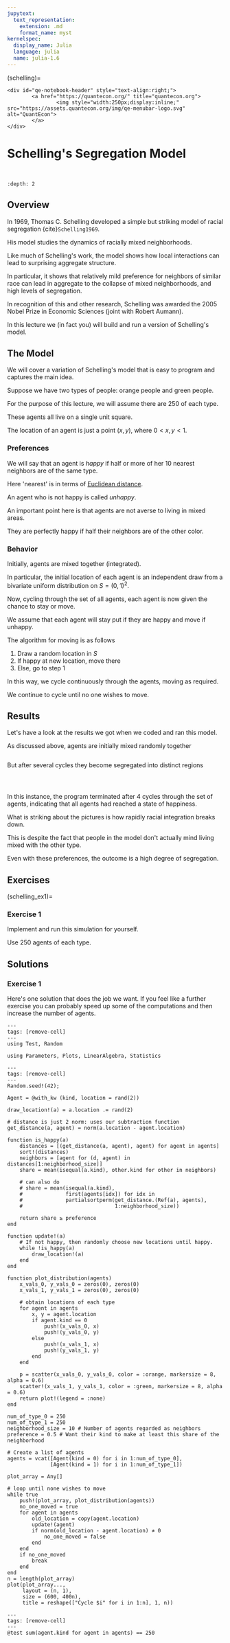 ```yaml
---
jupytext:
  text_representation:
    extension: .md
    format_name: myst
kernelspec:
  display_name: Julia
  language: julia
  name: julia-1.6
---
```


(schelling)=
```{raw} html
<div id="qe-notebook-header" style="text-align:right;">
        <a href="https://quantecon.org/" title="quantecon.org">
                <img style="width:250px;display:inline;" src="https://assets.quantecon.org/img/qe-menubar-logo.svg" alt="QuantEcon">
        </a>
</div>
```

# Schelling's Segregation Model

```{index} single: Schelling Segregation Model
```

```{index} single: Models; Schelling's Segregation Model
```

```{contents} Contents
:depth: 2
```

## Overview

In 1969, Thomas C. Schelling developed a simple but striking model of racial segregation {cite}`Schelling1969`.

His model studies the dynamics of racially mixed neighborhoods.

Like much of Schelling's work, the model shows how local interactions can lead to surprising aggregate structure.

In particular, it shows that relatively mild preference for neighbors of similar race can lead in aggregate to the collapse of mixed neighborhoods, and high levels of segregation.

In recognition of this and other research, Schelling was awarded the 2005 Nobel Prize in Economic Sciences (joint with Robert Aumann).

In this lecture we (in fact you) will build and run a version of Schelling's model.

## The Model

We will cover a variation of Schelling's model that is easy to program and captures the main idea.

Suppose we have two types of people: orange people and green people.

For the purpose of this lecture, we will assume there are 250 of each type.

These agents all live on a single unit square.

The location of an agent is just a point $(x, y)$,  where $0 < x, y < 1$.

### Preferences

We will say that an agent is *happy* if half or more of her 10 nearest neighbors are of the same type.

Here 'nearest' is in terms of [Euclidean distance](https://en.wikipedia.org/wiki/Euclidean_distance).

An agent who is not happy is called *unhappy*.

An important point here is that agents are not averse to living in mixed areas.

They are perfectly happy if half their neighbors are of the other color.

### Behavior

Initially, agents are mixed together (integrated).

In particular, the initial location of each agent is an independent draw from a bivariate uniform distribution on $S = (0, 1)^2$.

Now, cycling through the set of all agents, each agent is now given the chance to stay or move.

We assume that each agent will stay put if they are happy and move if unhappy.

The algorithm for moving is as follows

1. Draw a random location in $S$
1. If happy at new location, move there
1. Else, go to step 1

In this way, we cycle continuously through the agents, moving as required.

We continue to cycle until no one wishes to move.

## Results

Let's have a look at the results we got when we coded and ran this model.

As discussed above, agents are initially mixed randomly together

```{figure} /_static/figures/schelling_fig1.png

```

But after several cycles they become segregated into distinct regions

```{figure} /_static/figures/schelling_fig2.png

```

```{figure} /_static/figures/schelling_fig3.png

```

```{figure} /_static/figures/schelling_fig4.png

```

In this instance, the program terminated after 4 cycles through the set of
agents, indicating that all agents had reached a state of happiness.

What is striking about the pictures is how rapidly racial integration breaks down.

This is despite the fact that people in the model don't actually mind living mixed with the other type.

Even with these preferences, the outcome is a high degree of segregation.

## Exercises

(schelling_ex1)=
### Exercise 1

Implement and run this simulation for yourself.

Use 250 agents of each type.

## Solutions

### Exercise 1

Here's one solution that does the job we want. If you feel like a
further exercise you can probably speed up some of the computations and
then increase the number of agents.



```{code-cell} julia
---
tags: [remove-cell]
---
using Test, Random
```

```{code-cell} julia
using Parameters, Plots, LinearAlgebra, Statistics

```

```{code-cell} julia
---
tags: [remove-cell]
---
Random.seed!(42);
```

```{code-cell} julia
Agent = @with_kw (kind, location = rand(2))

draw_location!(a) = a.location .= rand(2)

# distance is just 2 norm: uses our subtraction function
get_distance(a, agent) = norm(a.location - agent.location)

function is_happy(a)
    distances = [(get_distance(a, agent), agent) for agent in agents]
    sort!(distances)
    neighbors = [agent for (d, agent) in distances[1:neighborhood_size]]
    share = mean(isequal(a.kind), other.kind for other in neighbors)

    # can also do
    # share = mean(isequal(a.kind),
    #              first(agents[idx]) for idx in
    #              partialsortperm(get_distance.(Ref(a), agents),
    #                              1:neighborhood_size))

    return share ≥ preference
end

function update!(a)
    # If not happy, then randomly choose new locations until happy.
    while !is_happy(a)
        draw_location!(a)
    end
end

function plot_distribution(agents)
    x_vals_0, y_vals_0 = zeros(0), zeros(0)
    x_vals_1, y_vals_1 = zeros(0), zeros(0)

    # obtain locations of each type
    for agent in agents
        x, y = agent.location
        if agent.kind == 0
            push!(x_vals_0, x)
            push!(y_vals_0, y)
        else
            push!(x_vals_1, x)
            push!(y_vals_1, y)
        end
    end

    p = scatter(x_vals_0, y_vals_0, color = :orange, markersize = 8, alpha = 0.6)
    scatter!(x_vals_1, y_vals_1, color = :green, markersize = 8, alpha = 0.6)
    return plot!(legend = :none)
end
```

```{code-cell} julia
num_of_type_0 = 250
num_of_type_1 = 250
neighborhood_size = 10 # Number of agents regarded as neighbors
preference = 0.5 # Want their kind to make at least this share of the neighborhood

# Create a list of agents
agents = vcat([Agent(kind = 0) for i in 1:num_of_type_0],
              [Agent(kind = 1) for i in 1:num_of_type_1])

plot_array = Any[]

# loop until none wishes to move
while true
    push!(plot_array, plot_distribution(agents))
    no_one_moved = true
    for agent in agents
        old_location = copy(agent.location)
        update!(agent)
        if norm(old_location - agent.location) ≉ 0
            no_one_moved = false
        end
    end
    if no_one_moved
        break
    end
end
n = length(plot_array)
plot(plot_array...,
     layout = (n, 1),
     size = (600, 400n),
     title = reshape(["Cycle $i" for i in 1:n], 1, n))
```

```{code-cell} julia
---
tags: [remove-cell]
---
@test sum(agent.kind for agent in agents) == 250
```

